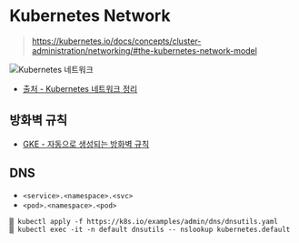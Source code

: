 # Kubernetes Network
> https://kubernetes.io/docs/concepts/cluster-administration/networking/#the-kubernetes-network-model

![Kubernetes 네트워크](https://miro.medium.com/max/1400/1*qq0ioT5k9eazkHH402h3mw.png)
* [출처 - Kubernetes 네트워크 정리](https://sookocheff.com/post/kubernetes/understanding-kubernetes-networking-model/)

## 방화벽 규칙

* [GKE - 자동으로 생성되는 방화벽 규칙](https://cloud.google.com/kubernetes-engine/docs/concepts/firewall-rules?hl=ko)

## DNS

* `<service>.<namespace>.<svc>`
* `<pod>.<namespace>.<pod>`

```
▒ kubectl apply -f https://k8s.io/examples/admin/dns/dnsutils.yaml
▒ kubectl exec -it -n default dnsutils -- nslookup kubernetes.default
```